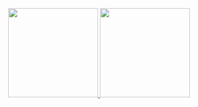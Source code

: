 <div align="center">
  <a href="https://github.com/jonasccosta">
  <img height="180em" src="https://test-pi-eight-57.vercel.app/api?username=jonasccosta&count_private=true&show_icons=true&theme=midnight-purple&include_all_commits=true"/>
  <img height="180em" src="https://test-pi-eight-57.vercel.app/api/top-langs/?username=jonasccosta&layout=compact&langs_count=6&theme=midnight-purple&count_private=true"/>
</div>
  
